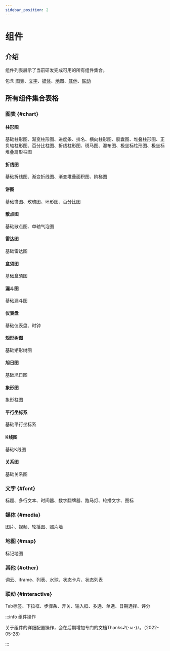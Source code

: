 ```yaml
---
sidebar_position: 2
---
```


# 组件  

## 介绍  

组件列表展示了当前研发完成可用的所有组件集合。  

包含 [图表](#chart)、[文字](#font)、[媒体](#media)、[地图](#map)、[其他](#other)、[联动](#interactive)

## 所有组件集合表格

### 图表 {#chart}

#### 柱形图 

基础柱形图、渐变柱形图、进度条、排名、横向柱形图、胶囊图、堆叠柱形图、正负轴柱形图、百分比柱图、折线柱形图、斑马图、瀑布图、极坐标柱形图、极坐标堆叠扇形柱图  

#### 折线图

基础折线图、渐变折线图、渐变堆叠面积图、阶梯图  

#### 饼图

基础饼图、玫瑰图、环形图、百分比图  

#### 散点图

基础散点图、单轴气泡图  

#### 雷达图

基础雷达图  

#### 盒须图

基础盒须图

#### 漏斗图

基础漏斗图  

#### 仪表盘

基础仪表盘、时钟  

#### 矩形树图

基础矩形树图

#### 旭日图

基础旭日图

#### 象形图

象形柱图  

#### 平行坐标系

基础平行坐标系  

#### K线图

基础K线图 
#### 关系图

基础关系图  

### 文字 {#font}

标题、多行文本、时间器、数字翻牌器、跑马灯、轮播文字、图标  

### 媒体 {#media}

图片、视频、轮播图、照片墙  

### 地图 {#map}

标记地图  

### 其他 {#other}

词云、iframe、列表、水球、状态卡片、状态列表  

### 联动 {#interactive}

Tab标签、下拉框、步骤条、开关、输入框、多选、单选、日期选择、评分  

:::info 组件操作

关于组件的详细配置操作，会在后期增加专门的文档Thanks♪(･ω･)ﾉ。（2022-05-28）  

:::

